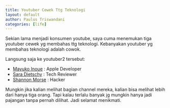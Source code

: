 ```yaml
---
title: Youtuber Cewek Ttg Teknologi
layout: default
author: Paulus Triswandani
categories: [life]
---
```

Sekian lama menjadi konsumen youtube, saya cuma menemukan tiga youtuber cewek yg membahas ttg teknologi. Kebanyakan youtuber yg membahas teknologi adalah cowok.

Langsung saja ke youtuber2 tersebut:
- [Mayuko Inoue](https://www.youtube.com/channel/UCEDkO7wshcDZ7UZo17rPkzQ) : Apple Developer
- [Sara Dietschy](https://www.youtube.com/channel/UC3fg6pL63upkXCc0T203wVg) : Tech Reviewer
- [Shannon Morse](https://www.youtube.com/channel/UCNofX8wmSJh7NTklvMqueOA) : Hacker

Mungkin jika kalian melihat bagian channel mereka, kalian bisa melihat lebih dari hanya tiga orang. Tapi kalau terlalu banyak jg mungkin hanya jadi pajangan tanpa pernah dilihat. Jadi selamat menikmati.